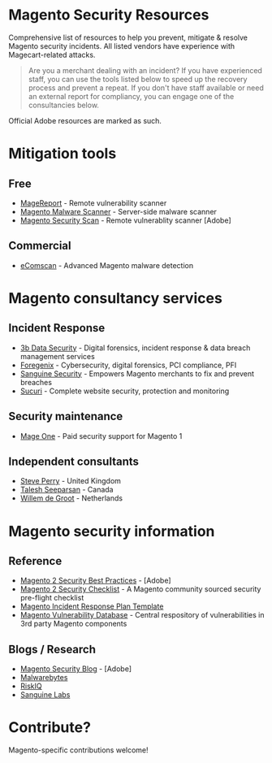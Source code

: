 # Magento Security Resources

Comprehensive list of resources to help you prevent, mitigate & resolve Magento security incidents. All listed vendors have experience with Magecart-related attacks.

> Are you a merchant dealing with an incident? If you have experienced staff, you can use the tools listed below to speed up the recovery process and prevent a repeat.
> If you don't have staff available or need an external report for compliancy, you can engage one of the consultancies below.

Official Adobe resources are marked as such.

# Mitigation tools

## Free
- [MageReport](https://www.magereport.com) - Remote vulnerability scanner
- [Magento Malware Scanner](https://github.com/gwillem/magento-malware-scanner) - Server-side malware scanner
- [Magento Security Scan](https://account.magento.com/scanner/) - Remote vulnerablity scanner [Adobe]

## Commercial
- [eComscan](https://sansec.io/ecomscan.html) - Advanced Magento malware detection

# Magento consultancy services

## Incident Response
- [3b Data Security](https://3bdatasecurity.com/) - Digital forensics, incident response & data breach management services
- [Foregenix](https://www.foregenix.com/) - Cybersecurity, digital forensics, PCI compliance, PFI
- [Sanguine Security](https://sansec.io) - Empowers Magento merchants to fix and prevent breaches
- [Sucuri](https://sucuri.net/) - Complete website security, protection and monitoring

## Security maintenance
- [Mage One](https://www.mage-one.com) - Paid security support for Magento 1

## Independent consultants
- [Steve Perry](https://twitter.com/stevemarkperry) - United Kingdom
- [Talesh Seeparsan](https://twitter.com/_Talesh) - Canada
- [Willem de Groot](https://twitter.com/gwillem) - Netherlands

# Magento security information

## Reference
- [Magento 2 Security Best Practices](https://www.adobe.com//content/dam/acom/en/security/pdfs/Adobe-Magento-Commerce-Best-Practices-Guide.pdf) - [Adobe]
- [Magento 2 Security Checklist](https://github.com/talesh/magento-security-checklist) - A Magento community sourced security pre-flight checklist
- [Magento Incident Response Plan Template](https://github.com/talesh/response)
- [Magento Vulnerability Database](https://github.com/gwillem/magevulndb) - Central respository of vulnerabilities in 3rd party Magento components

## Blogs / Research
- [Magento Security Blog](http://magento.com/security/) - [Adobe]
- [Malwarebytes](https://blog.malwarebytes.com)
- [RiskIQ](https://www.riskiq.com/blog/category/magecart/)
- [Sanguine Labs](https://sansec.io/labs)

# Contribute?

Magento-specific contributions welcome! 
